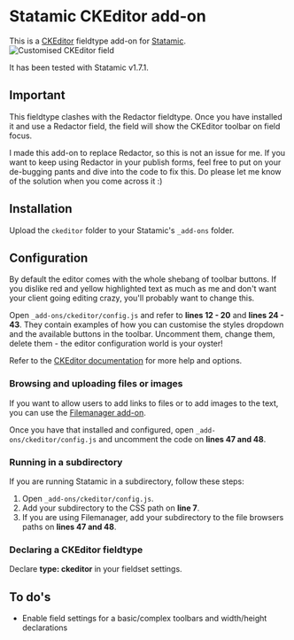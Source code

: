 # Statamic CKEditor add-on
This is a [CKEditor](http://ckeditor.com) fieldtype add-on for [Statamic](http://statamic.com/).
![Customised CKEditor field](http://katrinkerber.com/assets/screenshot-ckeditor.png)

It has been tested with Statamic v1.7.1. 

## Important
This fieldtype clashes with the Redactor fieldtype. Once you have installed it and use a Redactor field, the field will show the CKEditor toolbar on field focus.

I made this add-on to replace Redactor, so this is not an issue for me. If you want to keep using Redactor in your publish forms, feel free to put on your de-bugging pants and dive into the code to fix this. Do please let me know of the solution when you come across it :)

## Installation
Upload the `ckeditor` folder to your Statamic's `_add-ons` folder.

## Configuration
By default the editor comes with the whole shebang of toolbar buttons. If you dislike red and yellow highlighted text as much as me and don't want your client going editing crazy, you'll probably want to change this.

Open `_add-ons/ckeditor/config.js` and refer to **lines 12 - 20** and **lines 24 - 43**. They contain examples of how you can customise the styles dropdown and the available buttons in the toolbar. Uncomment them, change them, delete them - the editor configuration world is your oyster! 

Refer to the [CKEditor documentation](http://docs.cksource.com/CKEditor_3.x/Developers_Guide/Toolbar) for more help and options.

### Browsing and uploading files or images
If you want to allow users to add links to files or to add images to the text, you can use the [Filemanager add-on](https://github.com/katrinkerber/statamic-filemanager).

Once you have that installed and configured, open `_add-ons/ckeditor/config.js` and uncomment the code on **lines 47 and 48**.

### Running in a subdirectory
If you are running Statamic in a subdirectory, follow these steps:

1. Open `_add-ons/ckeditor/config.js`.
2. Add your subdirectory to the CSS path on **line 7**.
3. If you are using Filemanager, add your subdirectory to the file browsers paths on **lines 47 and 48**.

### Declaring a CKEditor fieldtype
Declare **type: ckeditor** in your fieldset settings.

## To do's
* Enable field settings for a basic/complex toolbars and width/height declarations

